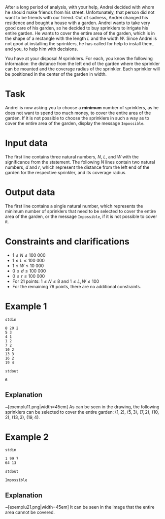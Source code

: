 After a long period of analysis, with your help, Andrei decided with whom he should make friends from his street. Unfortunately, that person did not want to be friends with our friend. Out of sadness, Andrei changed his residence and bought a house with a garden.
Andrei wants to take very good care of his garden, so he decided to buy sprinklers to irrigate his entire garden. He wants to cover the entire area of the garden, which is in the shape of a rectangle with the length $L$ and the width $W$. Since Andrei is not good at installing the sprinklers, he has called for help to install them, and you, to help him with decisions.

You have at your disposal $N$ sprinklers. For each, you know the following information: the distance from the left end of the garden where the sprinkler can be mounted and the coverage radius of the sprinkler. Each sprinkler will be positioned in the center of the garden in width.

# Task

Andrei is now asking you to choose a **minimum** number of sprinklers, as he does not want to spend too much money, to cover the entire area of the garden. If it is not possible to choose the sprinklers in such a way as to cover the entire area of the garden, display the message `Impossible`.

# Input data

The first line contains three natural numbers, $N$, $L$, and $W$ with the significance from the statement. The following $N$ lines contain two natural numbers, $d$ and $r$, which represent the distance from the left end of the garden for the respective sprinkler, and its coverage radius.

# Output data

The first line contains a single natural number, which represents the minimum number of sprinklers that need to be selected to cover the entire area of the garden, or the message `Impossible`, if it is not possible to cover it.

# Constraints and clarifications
* $1 \leq N \leq 100\ 000$
* $1 \leq L \leq 100\ 000$
* $1 \leq W \leq 10\ 000$
* $0 \leq d \leq 100\ 000$
* $0 \leq r \leq 100\ 000$
* For $21$ points: $1 \leq N \leq 8$ and $1 \leq L,W \leq 100$
* For the remaining $79$ points, there are no additional constraints.

# Example 1

`stdin`
```
8 20 2
5 3
4 1
1 2
7 2
10 2
13 3
16 2
19 4
```

`stdout`
```
6
```

## Explanation

~[exemplu11.png|width=45em]
As can be seen in the drawing, the following sprinklers can be selected to cover the entire garden: $(1,2)$, $(5,3)$, $(7,2)$, $(10,2)$, $(13,3)$, $(19,4)$.

# Example 2

`stdin`
```
1 99 7
64 13
```

`stdout`
```
Impossible
```

## Explanation

~[exemplu21.png|width=45em]
It can be seen in the image that the entire area cannot be covered.